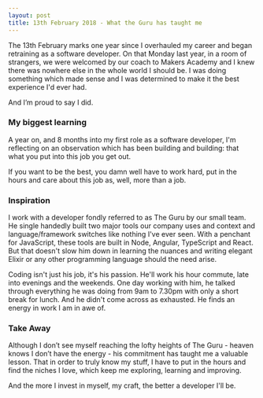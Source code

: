 ```yaml
---
layout: post
title: 13th February 2018 - What the Guru has taught me
---
```


The 13th February marks one year since I overhauled my career and began retraining as a software developer. On that Monday last year, in a room of strangers, we were welcomed by our coach to Makers Academy and I knew there was nowhere else in the whole world I should be. I was doing something which made sense and I was determined to make it the best experience I'd ever had.

And I’m proud to say I did.

### My biggest learning

A year on, and 8 months into my first role as a software developer, I'm reflecting on an observation which has been building and building: that what you put into this job you get out.

If you want to be the best, you damn well have to work hard, put in the hours and care about this job as, well, more than a job.

### Inspiration

I work with a developer fondly referred to as The Guru by our small team. He single handedly built two major tools our company uses and context and language/framework switches like nothing I've ever seen. With a penchant for JavaScript, these tools are built in Node, Angular, TypeScript and React. But that doesn't slow him down in learning the nuances and writing elegant Elixir or any other programming language should the need arise.

Coding isn't just his job, it's his passion. He'll work his hour commute, late into evenings and the weekends. One day working with him, he talked through everything he was doing from 9am to 7.30pm with only a short break for lunch. And he didn't come across as exhausted. He finds an energy in work I am in awe of.

### Take Away

Although I don’t see myself reaching the lofty heights of The Guru - heaven knows I don’t have the energy - his commitment has taught me a valuable lesson. That in order to truly know my stuff, I have to put in the hours and find the niches I love, which keep me exploring, learning and improving.

And the more I invest in myself, my craft, the better a developer I'll be.
